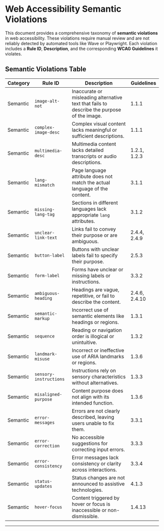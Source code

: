 # Web Accessibility Semantic Violations

This document provides a comprehensive taxonomy of **semantic violations** in web accessibility. These violations require manual review and are not reliably detected by automated tools like Wave or Playwright. Each violation includes a **Rule ID**, **Description**, and the corresponding **WCAG Guidelines** it violates.

## Semantic Violations Table

| **Category**           | **Rule ID**           | **Description**                                                                                       | **Guidelines**    |  
|-------------------------|-----------------------|-------------------------------------------------------------------------------------------------------|-------------------|
| Semantic      | `image-alt-not`      | Inaccurate or misleading alternative text that fails to describe the purpose of the image.            | 1.1.1             |
| Semantic      | `complex-image-desc` | Complex visual content lacks meaningful or sufficient descriptions.                                   | 1.1.1             |
| Semantic      | `multimedia-desc`    | Multimedia content lacks detailed transcripts or audio descriptions.                                  | 1.2.1, 1.2.3      |
| Semantic      | `lang-mismatch`      | Page language attribute does not match the actual language of the content.                            | 3.1.1             |
| Semantic      | `missing-lang-tag`   | Sections in different languages lack appropriate `lang` attributes.                                   | 3.1.2             |
| Semantic      | `unclear-link-text`  | Links fail to convey their purpose or are ambiguous.                                                  | 2.4.4, 2.4.9      |
| Semantic      | `button-label`       | Buttons with unclear labels fail to specify their purpose.                                            | 2.5.3             |
| Semantic      | `form-label`         | Forms have unclear or missing labels or instructions.                                                 | 3.3.2             |
| Semantic      | `ambiguous-heading`  | Headings are vague, repetitive, or fail to describe the content.                                      | 2.4.6, 2.4.10     |
| Semantic      | `semantic-markup`    | Incorrect use of semantic elements like headings or regions.                                          | 1.3.1             |
| Semantic      | `sequence`           | Reading or navigation order is illogical or unintuitive.                                              | 1.3.2             |
| Semantic      | `landmark-misuse`    | Incorrect or ineffective use of ARIA landmarks or regions.                                            | 1.3.6             |
| Semantic      | `sensory-instructions`| Instructions rely on sensory characteristics without alternatives.                                    | 1.3.3             |
| Semantic      | `misaligned-purpose` | Content purpose does not align with its intended function.                                            | 1.3.6             |
| Semantic      | `error-messages`     | Errors are not clearly described, leaving users unable to fix them.                                   | 3.3.1             |
| Semantic      | `error-correction`   | No accessible suggestions for correcting input errors.                                                | 3.3.3             |
| Semantic      | `error-consistency`  | Error messages lack consistency or clarity across interactions.                                       | 3.3.4             |
| Semantic      | `status-updates`     | Status changes are not announced to assistive technologies.                                           | 4.1.3             |
| Semantic      | `hover-focus`        | Content triggered by hover or focus is inaccessible or non-dismissible.                               | 1.4.13            |

---

